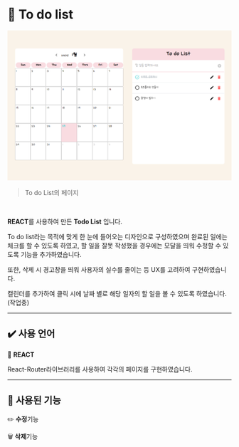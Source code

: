 # :memo: To do list

![메인화면](./todolist.png)
> To do List의 페이지
<br>

**REACT**를 사용하여 만든 **Todo List** 입니다.

To do list라는 목적에 맞게 한 눈에 들어오는 디자인으로 구성하였으며
완료된 일에는 체크를 할 수 있도록 하였고, 할 일을 잘못 작성했을 경우에는 모달을 띄워 수정할 수 있도록 기능을 추가하였습니다. 

또한, 삭제 시 경고창을 띄워 사용자의 실수를 줄이는 등 UX를 고려하여 구현하였습니다.

캘린더를 추가하여 클릭 시에 날짜 별로 해당 일자의 할 일을 볼 수 있도록 하였습니다.(작업중)


---
## :heavy_check_mark: 사용 언어
:small_blue_diamond: **REACT**

React-Router라이브러리를 사용하여 각각의 페이지를 구현하였습니다.

---

## :pushpin: 사용된 기능
:pencil2: **수정**기능

:wastebasket: **삭제**기능
